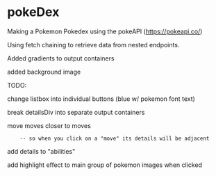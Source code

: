 # pokeDex

Making a Pokemon Pokedex using the pokeAPI (https://pokeapi.co/)

Using fetch chaining to retrieve data from nested endpoints.

Added gradients to output containers

added background image

TODO: 

   change listbox into individual buttons (blue w/ pokemon font text)

   break detailsDiv into separate output containers

   move moves closer to moves

        -- so when you click on a "move" its details will be adjacent

   add details to "abilities"

   add highlight effect to main group of pokemon images when clicked
